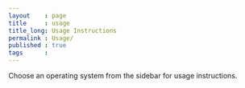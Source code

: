 ```yaml
---
layout    : page
title     : usage
title_long: Usage Instructions
permalink : Usage/
published : true
tags      :
---
```


Choose an operating system from the sidebar for usage instructions.